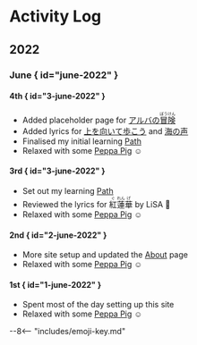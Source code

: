 # Activity Log

## 2022

### June { id="june-2022" }

#### 4th { id="3-june-2022" }

* Added placeholder page for [アルバの<ruby>冒<rp>(</rp><rt>ぼう</rt><rp>)</rp>険<rp>(</rp><rt>けん</rt><rp>)</rp></ruby>](/play/steam/alba-a-wildlife-adventure)
* Added lyrics for [上を向いて歩こう](/listen/music/kyu-sakamoto/#sukiyaki) and [海の声](/listen/music/kenta-kiritani/#voice-of-the-sea)
* Finalised my initial learning [Path](/path)
* Relaxed with some <a href="https://www.youtube.com/c/%E3%83%9A%E3%83%83%E3%83%91%E3%83%94%E3%83%83%E3%82%B0" target="_blank">Peppa Pig</a> :relaxed:

#### 3rd { id="3-june-2022" }

* Set out my learning [Path](/path)
* Reviewed the lyrics for <ruby>紅<rp>(</rp><rt>ぐ</rt><rp>)</rp>蓮<rp>(</rp><rt>れん</rt><rp>)</rp>華<rp>(</rp><rt>げ</rt><rp>)</rp></ruby> by LiSA :exploding_head:
* Relaxed with some <a href="https://www.youtube.com/c/%E3%83%9A%E3%83%83%E3%83%91%E3%83%94%E3%83%83%E3%82%B0" target="_blank">Peppa Pig</a> :relaxed:

#### 2nd { id="2-june-2022" }

* More site setup and updated the [About](/about) page
* Relaxed with some <a href="https://www.youtube.com/c/%E3%83%9A%E3%83%83%E3%83%91%E3%83%94%E3%83%83%E3%82%B0" target="_blank">Peppa Pig</a> :relaxed:

#### 1st { id="1-june-2022" }

* Spent most of the day setting up this site
* Relaxed with some <a href="https://www.youtube.com/c/%E3%83%9A%E3%83%83%E3%83%91%E3%83%94%E3%83%83%E3%82%B0" target="_blank">Peppa Pig</a> :relaxed:

--8<-- "includes/emoji-key.md"
